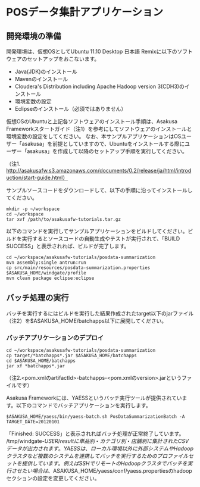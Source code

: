 # POSデータ集計アプリケーション

## 開発環境の準備

開発環境は、仮想OSとしてUbuntu 11.10 Desktop 日本語 Remixに以下のソフトウェアのセットアップをおこないます。

- Java(JDK)のインストール
- Mavenのインストール
- Cloudera's Distribution including Apache Hadoop version 3(CDH3)のインストール
- 環境変数の設定
- Eclipseのインストール（必須ではありません）

仮想OSのUbuntuと上記各ソフトウェアのインストール手順は、Asakusa Frameworkスタートガイド（注1）を参考にしてソフトウェアのインストールと環境変数の設定をしてください。
なお、本サンプルアプリケーションはOSユーザー「asakusa」を前提としていますので、Ubuntuをインストールする際にユーザー「asakusa」を作成して以降のセットアップ手順を実行してください。

（注1. http://asakusafw.s3.amazonaws.com/documents/0.2/release/ja/html/introduction/start-guide.html）

サンプルソースコードをダウンロードして、以下の手順に沿ってインストールしてください。

    mkdir -p ~/workspace
    cd ~/workspace
    tar xvf /path/to/asakusafw-tutorials.tar.gz

以下のコマンドを実行してサンプルアプリケーションをビルドしてください。ビルドを実行するとソースコードの自動生成やテストが実行されて、「BUILD SUCCESS」と表示されれば、ビルドが完了します。

    cd ~/workspace/asakusafw-tutorials/posdata-summarization
    mvn assembly:single antrun:run
    cp src/main/resources/posdata-summarization.properties $ASAKUSA_HOME/windgate/profile
    mvn clean package eclipse:eclipse


## バッチ処理の実行

バッチを実行するにはビルドを実行した結果作成されたtarget以下のjarファイル（注2）を$ASAKUSA_HOME/batchapps以下に展開してください。

### バッチアプリケーションのデプロイ

    cd ~/workspace/asakusafw-tutorials/posdata-summarization
    cp target/*batchapps*.jar $ASAKUSA_HOME/batchapps
    cd $ASAKUSA_HOME/batchapps
    jar xf *batchapps*.jar

（注2.<pom.xmlのartifactId>-batchapps-<pom.xmlのversion>.jarというファイルです）

Asakusa Frameworkには、YAESSというバッチ実行ツールが提供されています。以下のコマンドでバッチアプリケーションを実行します。

    $ASAKUSA_HOME/yaess/bin/yaess-batch.sh PosDataSummarizationBatch -A TARGET_DATE=20120101

「Finished: SUCCESS」と表示されればバッチ処理が正常終了しています。
/tmp/windgate-$USER/result に単品別・カテゴリ別・店舗別に集計されたCSVデータが出力されます。
YAESSは、ローカル環境以外に外部システムやHadoopクラスタなど複数のシステムを連携してバッチを実行するためのプロファイルセットを提供しています。例えばSSHでリモートのHadoopクラスタでバッチを実行させたい場合は、$ASAKUSA_HOME/yaess/conf/yaess.propertiesのhadoopセクションの設定を変更してください。
